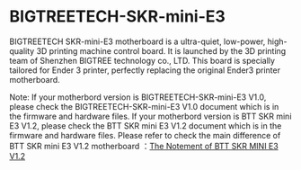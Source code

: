 # BIGTREETECH-SKR-mini-E3
BIGTREETECH SKR-mini-E3 motherboard is a ultra-quiet, low-power, high-quality 3D printing machine control board. It is launched by the 3D printing team of Shenzhen BIGTREE technology co., LTD. This board is specially tailored for Ender 3 printer, perfectly replacing the original Ender3 printer motherboard.



 Note: If your motherbord version is BIGTREETECH-SKR-mini-E3 V1.0, please check the BIGTREETECH-SKR-mini-E3 V1.0 document which is in the firmware and hardware files.
      If your motherbord version is BTT SKR mini E3 V1.2, please check the BTT SKR mini E3 V1.2 document which is in the firmware and hardware files.
  Please refer to check the main difference of BTT SKR mini E3 V1.2 motherboard ：[The Notement of BTT SKR MINI E3 V1.2](https://github.com/bigtreetech/BIGTREETECH-SKR-mini-E3/blob/master/%E7%A1%AC%E4%BB%B6/BTT%20SKR%20MINI%20E3%20V1.2/The%20Notement%20of%20BTT%20SKR%20MINI%20E3%20V1.2.pdf)
  
